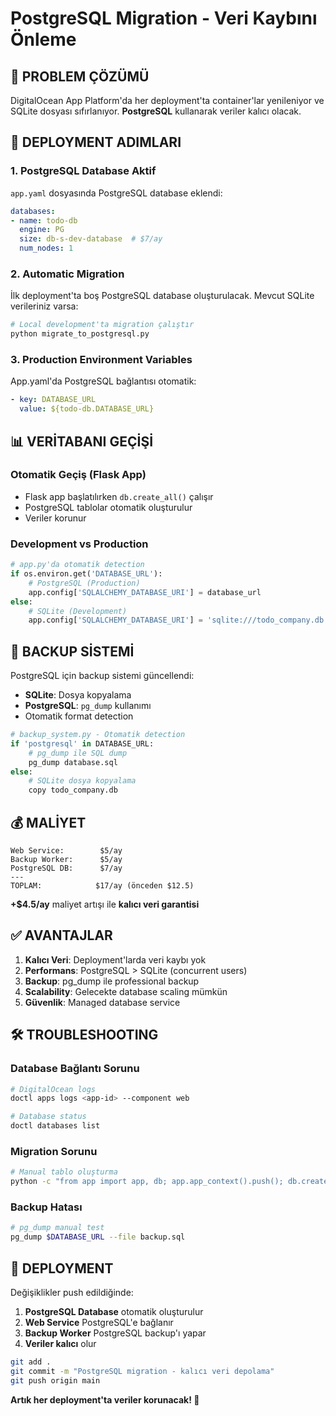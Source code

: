 # PostgreSQL Migration - Veri Kaybını Önleme

## 🎯 PROBLEM ÇÖZÜMÜ

DigitalOcean App Platform'da her deployment'ta container'lar yenileniyor ve SQLite dosyası sıfırlanıyor. **PostgreSQL** kullanarak veriler kalıcı olacak.

## 🚀 DEPLOYMENT ADIMLARI

### 1. PostgreSQL Database Aktif

`app.yaml` dosyasında PostgreSQL database eklendi:
```yaml
databases:
- name: todo-db
  engine: PG
  size: db-s-dev-database  # $7/ay
  num_nodes: 1
```

### 2. Automatic Migration

İlk deployment'ta boş PostgreSQL database oluşturulacak. Mevcut SQLite verileriniz varsa:

```bash
# Local development'ta migration çalıştır
python migrate_to_postgresql.py
```

### 3. Production Environment Variables

App.yaml'da PostgreSQL bağlantısı otomatik:
```yaml
- key: DATABASE_URL
  value: ${todo-db.DATABASE_URL}
```

## 📊 VERİTABANI GEÇİŞİ

### Otomatik Geçiş (Flask App)
- Flask app başlatılırken `db.create_all()` çalışır
- PostgreSQL tablolar otomatik oluşturulur
- Veriler korunur

### Development vs Production
```python
# app.py'da otomatik detection
if os.environ.get('DATABASE_URL'):
    # PostgreSQL (Production)
    app.config['SQLALCHEMY_DATABASE_URI'] = database_url
else:
    # SQLite (Development)
    app.config['SQLALCHEMY_DATABASE_URI'] = 'sqlite:///todo_company.db'
```

## 🔄 BACKUP SİSTEMİ

PostgreSQL için backup sistemi güncellendi:
- **SQLite**: Dosya kopyalama
- **PostgreSQL**: `pg_dump` kullanımı
- Otomatik format detection

```python
# backup_system.py - Otomatik detection
if 'postgresql' in DATABASE_URL:
    # pg_dump ile SQL dump
    pg_dump database.sql
else:
    # SQLite dosya kopyalama
    copy todo_company.db
```

## 💰 MALİYET

```
Web Service:        $5/ay
Backup Worker:      $5/ay  
PostgreSQL DB:      $7/ay
---
TOPLAM:            $17/ay (önceden $12.5)
```

**+$4.5/ay** maliyet artışı ile **kalıcı veri garantisi**

## ✅ AVANTAJLAR

1. **Kalıcı Veri**: Deployment'larda veri kaybı yok
2. **Performans**: PostgreSQL > SQLite (concurrent users)
3. **Backup**: pg_dump ile professional backup
4. **Scalability**: Gelecekte database scaling mümkün
5. **Güvenlik**: Managed database service

## 🛠 TROUBLESHOOTING

### Database Bağlantı Sorunu
```bash
# DigitalOcean logs
doctl apps logs <app-id> --component web

# Database status
doctl databases list
```

### Migration Sorunu
```bash
# Manual tablo oluşturma
python -c "from app import app, db; app.app_context().push(); db.create_all()"
```

### Backup Hatası
```bash
# pg_dump manual test
pg_dump $DATABASE_URL --file backup.sql
```

## 🎉 DEPLOYMENT

Değişiklikler push edildiğinde:

1. **PostgreSQL Database** otomatik oluşturulur
2. **Web Service** PostgreSQL'e bağlanır
3. **Backup Worker** PostgreSQL backup'ı yapar
4. **Veriler kalıcı** olur

```bash
git add .
git commit -m "PostgreSQL migration - kalıcı veri depolama"
git push origin main
```

**Artık her deployment'ta veriler korunacak! 🎉**
